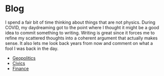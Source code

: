 # Blog

I spend a fair bit of time thinking about things that are not physics. During COVID, 
my daydreaming got to
the point where I thought it might be a good idea to commit something to
writing. Writing is great since it forces me to refine my scattered thoughts into a
coherent argument that actually makes sense.
It also lets me look back years from now and
comment on what a fool I was back in the day.



* [Geopolitics](./writings/straits/straits.md)
* [Civics](./writings/gov/gov.md)
* [Finance](./writings/valuation/valuation.md)
